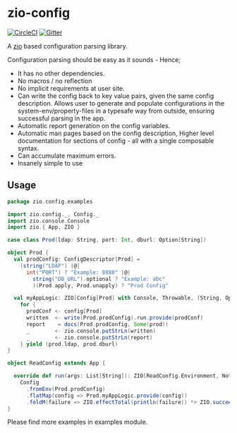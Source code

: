 # zio-config

[![CircleCI](https://circleci.com/gh/zio/zio-config/tree/master.svg?style=svg)](https://circleci.com/gh/zio/zio-config/tree/master)
[![Gitter](https://badges.gitter.im/ZIO/zio-config.svg)](https://gitter.im/ZIO/zio-config?utm_source=badge&utm_medium=badge&utm_campaign=pr-badge&utm_content=badge)

A [zio](https://github.com/scalaz/scalaz-zio) based  configuration parsing library.

Configuration parsing should be easy as it sounds - Hence;

 * It has no other dependencies.
 * No macros / no reflection
 * No implicit requirements at user site.
 * Can write the config back to key value pairs, given the same config description. 
   Allows user to generate and populate configurations in the system-env/property-files in a typesafe way from outside, ensuring successful parsing in the app.
 * Automatic report generation on the config variables.
 * Automatic man pages based on the config description,  Higher level documentation for sections of config - all with a single composable syntax.
 * Can accumulate maximum errors.
 * Insanely simple to use


## Usage

```scala
package zio.config.examples

import zio.config._, Config._
import zio.console.Console
import zio.{ App, ZIO }

case class Prod(ldap: String, port: Int, dburl: Option[String])

object Prod {
  val prodConfig: ConfigDescriptor[Prod] =
    (string("LDAP") |@| 
      int("PORT") ? "Example: 8888" |@|
        string("DB_URL").optional ? "Example: abc"
        )(Prod.apply, Prod.unapply) ? "Prod Config"

  val myAppLogic: ZIO[Config[Prod] with Console, Throwable, (String, Option[String])] =
    for {
      prodConf <- config[Prod]
      written  <- write(Prod.prodConfig).run.provide(prodConf)
      report    = docs(Prod.prodConfig, Some(prod))
      _        <- zio.console.putStrLn(written)
      _        <- zio.console.putStrLn(report)
    } yield (prod.ldap, prod.dburl)
}

object ReadConfig extends App {

  override def run(args: List[String]): ZIO[ReadConfig.Environment, Nothing, Int] =
    Config
      .fromEnv(Prod.prodConfig)
      .flatMap(config => Prod.myAppLogic.provide(config))
      .foldM(failure => ZIO.effectTotal(println(failure)) *> ZIO.succeed(1), _ => ZIO.succeed(0))
}
```

Please find more examples in examples module.